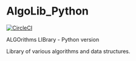# AlgoLib_Python

[![CircleCI](https://circleci.com/gh/ref-humbold/AlgoLib_Python/tree/master.svg?style=shield)](https://circleci.com/gh/ref-humbold/AlgoLib_Python/tree/master)

ALGOrithms LIBrary - Python version

Library of various algorithms and data structures.
